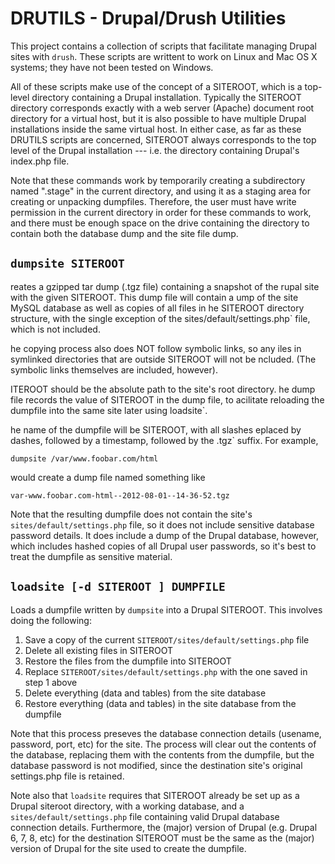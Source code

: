 DRUTILS - Drupal/Drush Utilities
================================

This project contains a collection of scripts that facilitate managing
Drupal sites with `drush`.  These scripts are writtent to work on
Linux and Mac OS X systems; they have not been tested on Windows.

All of these scripts make use of the concept of a SITEROOT, which is a
top-level directory containing a Drupal installation.  Typically the
SITEROOT directory corresponds exactly with a web server (Apache)
document root directory for a virtual host, but it is also possible to
have multiple Drupal installations inside the same virtual host.  In
either case, as far as these DRUTILS scripts are concerned, SITEROOT
always corresponds to the top level of the Drupal installation ---
i.e.  the directory containing Drupal's index.php file.

Note that these commands work by temporarily creating a subdirectory
named ".stage" in the current directory, and using it as a staging
area for creating or unpacking dumpfiles.  Therefore, the user must
have write permission in the current directory in order for these
commands to work, and there must be enough space on the drive
containing the directory to contain both the database dump and the
site file dump.

`dumpsite SITEROOT`
-------------------

reates a gzipped tar dump (.tgz file) containing a snapshot of the
rupal site with the given SITEROOT.  This dump file will contain a
ump of the site MySQL database as well as copies of all files in
he SITEROOT directory structure, with the single exception of the
sites/default/settings.php` file, which is not included.

he copying process also does NOT follow symbolic links, so any
iles in symlinked directories that are outside SITEROOT will not be
ncluded. (The symbolic links themselves are included, however).

ITEROOT should be the absolute path to the site's root directory.
he dump file records the value of SITEROOT in the dump file, to
acilitate reloading the dumpfile into the same site later using
loadsite`.

he name of the dumpfile will be SITEROOT, with all slashes
eplaced by dashes, followed by a timestamp, followed by the
.tgz` suffix.  For example,

    dumpsite /var/www.foobar.com/html
   
would create a dump file named something like

    var-www.foobar.com-html--2012-08-01--14-36-52.tgz
   
Note that the resulting dumpfile does not contain the site's
`sites/default/settings.php` file, so it does not include sensitive
database password details.  It does include a dump of the Drupal
database, however, which includes hashed copies of all Drupal
user passwords, so it's best to treat the dumpfile as sensitive
material.
      
`loadsite [-d SITEROOT ] DUMPFILE`
----------------------------------

Loads a dumpfile written by `dumpsite` into a Drupal SITEROOT.  This
involves doing the following:
  
  1. Save a copy of the current `SITEROOT/sites/default/settings.php` file
  2. Delete all existing files in SITEROOT
  3. Restore the files from the dumpfile into SITEROOT
  4. Replace `SITEROOT/sites/default/settings.php` with the one
     saved in step 1 above
  5. Delete everything (data and tables) from the site database
  6. Restore everything (data and tables) in the site database from the
     dumpfile
    
Note that this process preseves the database connection details
(usename, password, port, etc) for the site.  The process will clear
out the contents of the database, replacing them with the contents
from the dumpfile, but the database password is not modified, since
the destination site's original settings.php file is retained.

Note also that `loadsite` requires that SITEROOT already be set up
as a Drupal siteroot directory, with a working database, and a
`sites/default/settings.php` file containing valid Drupal database
connection details.  Furthermore, the (major) version of Drupal
(e.g. Drupal 6, 7, 8, etc) for the destination SITEROOT must be
the same as the (major) version of Drupal for the site used to
create the dumpfile.
